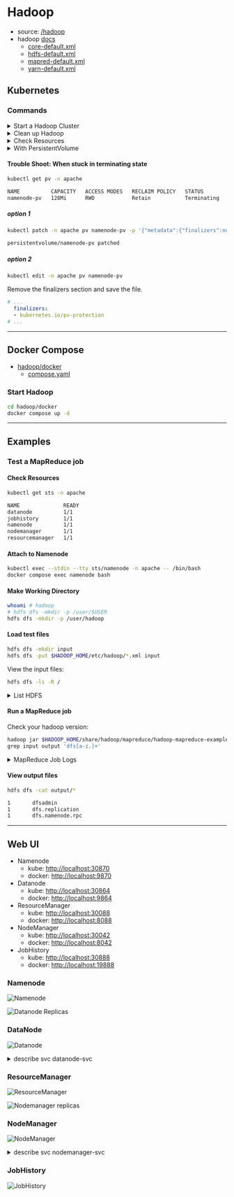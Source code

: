 # Hadoop

- source: [/hadoop](/hadoop)
- hadoop [docs](https://hadoop.apache.org/docs/current/)
  - [core-default.xml](https://hadoop.apache.org/docs/current/hadoop-project-dist/hadoop-common/core-default.xml)
  - [hdfs-default.xml](https://hadoop.apache.org/docs/current/hadoop-project-dist/hadoop-hdfs/hdfs-default.xml)
  - [mapred-default.xml](https://hadoop.apache.org/docs/current/hadoop-mapreduce-client/hadoop-mapreduce-client-core/mapred-default.xml)
  - [yarn-default.xml](https://hadoop.apache.org/docs/current/hadoop-yarn/hadoop-yarn-common/yarn-default.xml)

## Kubernetes

### Commands

<details>
    <summary>Start a Hadoop Cluster</summary>

```bash
kubectl apply -f configmap.yaml -n apache

kubectl apply -f namenode-service.yaml -n apache
kubectl apply -f datanode-service.yaml -n apache
kubectl apply -f resourcemanager-service.yaml -n apache
kubectl apply -f nodemanager-service.yaml -n apache
kubectl apply -f jobhistory-service.yaml -n apache

kubectl apply -f namenode-statefulset.yaml -n apache
kubectl apply -f datanode-statefulset.yaml -n apache
kubectl apply -f resourcemanager-statefulset.yaml -n apache
kubectl apply -f nodemanager-statefulset.yaml -n apache
kubectl apply -f jobhistory-statefulset.yaml -n apache
```

</details>

<details>
    <summary>Clean up Hadoop</summary>

```bash
kubectl delete -f jobhistory-statefulset.yaml -n apache
kubectl delete -f nodemanager-statefulset.yaml -n apache
kubectl delete -f resourcemanager-statefulset.yaml -n apache
kubectl delete -f datanode-statefulset.yaml -n apache
kubectl delete -f namenode-statefulset.yaml -n apache

kubectl delete -f jobhistory-service.yaml -n apache
kubectl delete -f nodemanager-service.yaml -n apache
kubectl delete -f resourcemanager-service.yaml -n apache
kubectl delete -f datanode-service.yaml -n apache
kubectl delete -f namenode-service.yaml -n apache

kubectl delete -f configmap.yaml -n apache
```
</details>

<details>
    <summary>Check Resources</summary>

```bash
kubectl get cm -n apache
kubectl describe cm hadoop-conf -n apache

kubectl get sts -n apache
kubectl get svc -n apache
```

</details>

<details>
    <summary>With PersistentVolume</summary>

After re-running Hadoop, NameNode may enter Safe Mode,when using a local k8s cluster such as docker desktop. 
You can use the PVs below, but I don't set them up because they're too cumbersome. 
If you turn off and turn on docker desktop, the hostPath becomes clear.

#### Start a Hadoop Cluster

```bash
kubectl apply -f namenode-storageclass.yaml
kubectl apply -f datanode-storageclass.yaml

kubectl apply -f namenode-pv.yaml
kubectl apply -f datanode-pv.yaml
```

#### Clean up Hadoop

```bash
# if use `PersistentVolume` and `volumeClaimTemplates`:
kubectl delete -n apache pvc datanode-pvc-datanode-2
kubectl delete -n apache pvc datanode-pvc-datanode-1
kubectl delete -n apache pvc datanode-pvc-datanode-0
kubectl delete -n apache pvc namenode-pvc-namenode-0

# if `persistentVolumeReclaimPolicy: Retain`:
kubectl delete -f namenode-pv.yaml
kubectl delete -f datanode-pv.yaml

kubectl delete -f namenode-storageclass.yaml
kubectl delete -f datanode-storageclass.yaml
```

#### Check Resources

```bash
kubectl get pv -n apache
kubectl get pvc -n apache
```

</details>


#### Trouble Shoot: When stuck in terminating state

```bash
kubectl get pv -n apache

NAME          CAPACITY   ACCESS MODES   RECLAIM POLICY   STATUS        CLAIM                            STORAGECLASS    VOLUMEATTRIBUTESCLASS   REASON   AGE
namenode-pv   128Mi      RWO            Retain           Terminating   apache/namenode-pvc-namenode-0   local-storage   <unset>                          13m
```

##### option 1

```bash
kubectl patch -n apache pv namenode-pv -p '{"metadata":{"finalizers":null}}'

persistentvolume/namenode-pv patched
```

##### option 2

```bash
kubectl edit -n apache pv namenode-pv
```

Remove the finalizers section and save the file.

```yaml
# ...
  finalizers:
  - kubernetes.io/pv-protection
# ...
```

---

## Docker Compose

- [hadoop/docker](/hadoop/docker)
  - [compose.yaml](/hadoop/docker/compose.yaml)

### Start Hadoop

```bash
cd hadoop/docker
docker compose up -d
```

---

## Examples

### Test a MapReduce job

#### Check Resources

```bash
kubectl get sts -n apache

NAME              READY
datanode          1/1
jobhistory        1/1
namenode          1/1
nodemanager       1/1
resourcemanager   1/1
```

#### Attach to Namenode

```bash
kubectl exec --stdin --tty sts/namenode -n apache -- /bin/bash
docker compose exec namenode bash
```

#### Make Working Directory

```bash
whoami # hadoop
# hdfs dfs -mkdir -p /user/$USER
hdfs dfs -mkdir -p /user/hadoop
```

#### Load test files

```bash
hdfs dfs -mkdir input
hdfs dfs -put $HADOOP_HOME/etc/hadoop/*.xml input
```

View the input files:

```bash
hdfs dfs -ls -R /
```

<details>
    <summary>List HDFS</summary>

```bash
drwxrwx---   - hadoop supergroup          0 2024-02-06 14:45 /tmp
drwxrwx---   - hadoop supergroup          0 2024-02-06 14:45 /tmp/hadoop-yarn
drwxrwx---   - hadoop supergroup          0 2024-02-06 14:45 /tmp/hadoop-yarn/staging
drwxrwx---   - hadoop supergroup          0 2024-02-06 14:45 /tmp/hadoop-yarn/staging/history
drwxrwx---   - hadoop supergroup          0 2024-02-06 14:45 /tmp/hadoop-yarn/staging/history/done
drwxrwxrwt   - hadoop supergroup          0 2024-02-06 14:45 /tmp/hadoop-yarn/staging/history/done_intermediate
drwxr-xr-x   - hadoop supergroup          0 2024-02-06 14:56 /user
drwxr-xr-x   - hadoop supergroup          0 2024-02-06 14:56 /user/hadoop
drwxr-xr-x   - hadoop supergroup          0 2024-02-06 14:56 /user/hadoop/input
-rw-r--r--   1 hadoop supergroup       1402 2024-02-06 14:56 /user/hadoop/input/capacity-scheduler.xml
-rw-r--r--   1 hadoop supergroup        189 2024-02-06 14:56 /user/hadoop/input/core-site.xml
-rw-r--r--   1 hadoop supergroup      11765 2024-02-06 14:56 /user/hadoop/input/hadoop-policy.xml
-rw-r--r--   1 hadoop supergroup        683 2024-02-06 14:56 /user/hadoop/input/hdfs-rbf-site.xml
-rw-r--r--   1 hadoop supergroup        185 2024-02-06 14:56 /user/hadoop/input/hdfs-site.xml
-rw-r--r--   1 hadoop supergroup        620 2024-02-06 14:56 /user/hadoop/input/httpfs-site.xml
-rw-r--r--   1 hadoop supergroup       3518 2024-02-06 14:56 /user/hadoop/input/kms-acls.xml
-rw-r--r--   1 hadoop supergroup        682 2024-02-06 14:56 /user/hadoop/input/kms-site.xml
-rw-r--r--   1 hadoop supergroup        589 2024-02-06 14:56 /user/hadoop/input/mapred-site.xml
-rw-r--r--   1 hadoop supergroup        724 2024-02-06 14:56 /user/hadoop/input/yarn-site.xml
```

</details>

#### Run a MapReduce job

Check your hadoop version:

```bash
hadoop jar $HADOOP_HOME/share/hadoop/mapreduce/hadoop-mapreduce-examples-3.y.z.jar \
grep input output 'dfs[a-z.]+'
```

<details>
    <summary>MapReduce Job Logs</summary>

```log
2024-02-09 15:46:47 INFO  DefaultNoHARMFailoverProxyProvider:64 - Connecting to ResourceManager at resourcemanager-0.resourcemanager-svc.apache.svc.cluster.local/10.1.0.24:8032
2024-02-09 15:46:47 INFO  JobResourceUploader:907 - Disabling Erasure Coding for path: /tmp/hadoop-yarn/staging/hadoop/.staging/job_1707493495914_0001
2024-02-09 15:46:47 INFO  FileInputFormat:300 - Total input files to process : 10
2024-02-09 15:46:47 INFO  JobSubmitter:202 - number of splits:10
2024-02-09 15:46:47 INFO  JobSubmitter:298 - Submitting tokens for job: job_1707493495914_0001
2024-02-09 15:46:47 INFO  JobSubmitter:299 - Executing with tokens: []
2024-02-09 15:46:48 INFO  Configuration:2854 - resource-types.xml not found
2024-02-09 15:46:48 INFO  ResourceUtils:476 - Unable to find 'resource-types.xml'.
2024-02-09 15:46:48 INFO  YarnClientImpl:338 - Submitted application application_1707493495914_0001
2024-02-09 15:46:48 INFO  Job:1682 - The url to track the job: http://resourcemanager-0.resourcemanager-svc.apache.svc.cluster.local:8088/proxy/application_1707493495914_0001/
2024-02-09 15:46:48 INFO  Job:1727 - Running job: job_1707493495914_0001
2024-02-09 15:46:54 INFO  Job:1748 - Job job_1707493495914_0001 running in uber mode : false
2024-02-09 15:46:54 INFO  Job:1755 -  map 0% reduce 0%
2024-02-09 15:46:59 INFO  Job:1755 -  map 10% reduce 0%
2024-02-09 15:47:00 INFO  Job:1755 -  map 20% reduce 0%
2024-02-09 15:47:01 INFO  Job:1755 -  map 30% reduce 0%
2024-02-09 15:47:02 INFO  Job:1755 -  map 40% reduce 0%
2024-02-09 15:47:03 INFO  Job:1755 -  map 60% reduce 0%
2024-02-09 15:47:04 INFO  Job:1755 -  map 70% reduce 0%
2024-02-09 15:47:05 INFO  Job:1755 -  map 80% reduce 0%
2024-02-09 15:47:06 INFO  Job:1755 -  map 90% reduce 0%
2024-02-09 15:47:07 INFO  Job:1755 -  map 100% reduce 100%
2024-02-09 15:47:08 INFO  Job:1766 - Job job_1707493495914_0001 completed successfully
2024-02-09 15:47:08 INFO  Job:1773 - Counters: 54
        File System Counters
                FILE: Number of bytes read=78
                FILE: Number of bytes written=3051368
                FILE: Number of read operations=0
                FILE: Number of large read operations=0
                FILE: Number of write operations=0
                HDFS: Number of bytes read=22141
                HDFS: Number of bytes written=176
                HDFS: Number of read operations=35
                HDFS: Number of large read operations=0
                HDFS: Number of write operations=2
                HDFS: Number of bytes read erasure-coded=0
        Job Counters
                Launched map tasks=10
                Launched reduce tasks=1
                Rack-local map tasks=10
                Total time spent by all maps in occupied slots (ms)=17356
                Total time spent by all reduces in occupied slots (ms)=4541
                Total time spent by all map tasks (ms)=17356
                Total time spent by all reduce tasks (ms)=4541
                Total vcore-milliseconds taken by all map tasks=17356
                Total vcore-milliseconds taken by all reduce tasks=4541
                Total megabyte-milliseconds taken by all map tasks=17772544
                Total megabyte-milliseconds taken by all reduce tasks=4649984
        Map-Reduce Framework
                Map input records=506
                Map output records=3
                Map output bytes=66
                Map output materialized bytes=132
                Input split bytes=1539
                Combine input records=3
                Combine output records=3
                Reduce input groups=3
                Reduce shuffle bytes=132
                Reduce input records=3
                Reduce output records=3
                Spilled Records=6
                Shuffled Maps =10
                Failed Shuffles=0
                Merged Map outputs=10
                GC time elapsed (ms)=439
                CPU time spent (ms)=3450
                Physical memory (bytes) snapshot=3851857920
                Virtual memory (bytes) snapshot=29558509568
                Total committed heap usage (bytes)=4503633920
                Peak Map Physical memory (bytes)=405229568
                Peak Map Virtual memory (bytes)=2690199552
                Peak Reduce Physical memory (bytes)=299638784
                Peak Reduce Virtual memory (bytes)=2693234688
        Shuffle Errors
                BAD_ID=0
                CONNECTION=0
                IO_ERROR=0
                WRONG_LENGTH=0
                WRONG_MAP=0
                WRONG_REDUCE=0
        File Input Format Counters
                Bytes Read=20602
        File Output Format Counters
                Bytes Written=176
2024-02-09 15:47:08 INFO  DefaultNoHARMFailoverProxyProvider:64 - Connecting to ResourceManager at resourcemanager-0.resourcemanager-svc.apache.svc.cluster.local/10.1.0.24:8032
2024-02-09 15:47:08 INFO  JobResourceUploader:907 - Disabling Erasure Coding for path: /tmp/hadoop-yarn/staging/hadoop/.staging/job_1707493495914_0002
2024-02-09 15:47:09 INFO  FileInputFormat:300 - Total input files to process : 1
2024-02-09 15:47:09 INFO  JobSubmitter:202 - number of splits:1
2024-02-09 15:47:09 INFO  JobSubmitter:298 - Submitting tokens for job: job_1707493495914_0002
2024-02-09 15:47:09 INFO  JobSubmitter:299 - Executing with tokens: []
2024-02-09 15:47:09 INFO  YarnClientImpl:338 - Submitted application application_1707493495914_0002
2024-02-09 15:47:09 INFO  Job:1682 - The url to track the job: http://resourcemanager-0.resourcemanager-svc.apache.svc.cluster.local:8088/proxy/application_1707493495914_0002/
2024-02-09 15:47:09 INFO  Job:1727 - Running job: job_1707493495914_0002
2024-02-09 15:47:13 INFO  Job:1748 - Job job_1707493495914_0002 running in uber mode : false
2024-02-09 15:47:13 INFO  Job:1755 -  map 0% reduce 0%
2024-02-09 15:47:17 INFO  Job:1755 -  map 100% reduce 0%
2024-02-09 15:47:21 INFO  Job:1755 -  map 100% reduce 100%
2024-02-09 15:47:21 INFO  Job:1766 - Job job_1707493495914_0002 completed successfully
2024-02-09 15:47:21 INFO  Job:1773 - Counters: 54
        File System Counters
                FILE: Number of bytes read=78
                FILE: Number of bytes written=553717
                FILE: Number of read operations=0
                FILE: Number of large read operations=0
                FILE: Number of write operations=0
                HDFS: Number of bytes read=342
                HDFS: Number of bytes written=48
                HDFS: Number of read operations=9
                HDFS: Number of large read operations=0
                HDFS: Number of write operations=2
                HDFS: Number of bytes read erasure-coded=0
        Job Counters
                Launched map tasks=1
                Launched reduce tasks=1
                Rack-local map tasks=1
                Total time spent by all maps in occupied slots (ms)=1574
                Total time spent by all reduces in occupied slots (ms)=1544
                Total time spent by all map tasks (ms)=1574
                Total time spent by all reduce tasks (ms)=1544
                Total vcore-milliseconds taken by all map tasks=1574
                Total vcore-milliseconds taken by all reduce tasks=1544
                Total megabyte-milliseconds taken by all map tasks=1611776
                Total megabyte-milliseconds taken by all reduce tasks=1581056
        Map-Reduce Framework
                Map input records=3
                Map output records=3
                Map output bytes=66
                Map output materialized bytes=78
                Input split bytes=166
                Combine input records=0
                Combine output records=0
                Reduce input groups=1
                Reduce shuffle bytes=78
                Reduce input records=3
                Reduce output records=3
                Spilled Records=6
                Shuffled Maps =1
                Failed Shuffles=0
                Merged Map outputs=1
                GC time elapsed (ms)=59
                CPU time spent (ms)=730
                Physical memory (bytes) snapshot=703115264
                Virtual memory (bytes) snapshot=5377990656
                Total committed heap usage (bytes)=751828992
                Peak Map Physical memory (bytes)=406654976
                Peak Map Virtual memory (bytes)=2685874176
                Peak Reduce Physical memory (bytes)=296460288
                Peak Reduce Virtual memory (bytes)=2692116480
        Shuffle Errors
                BAD_ID=0
                CONNECTION=0
                IO_ERROR=0
                WRONG_LENGTH=0
                WRONG_MAP=0
                WRONG_REDUCE=0
        File Input Format Counters
                Bytes Read=176
        File Output Format Counters
                Bytes Written=48
```

</details>

#### View output files

```bash
hdfs dfs -cat output/*
```

```bash
1       dfsadmin
1       dfs.replication
1       dfs.namenode.rpc
```

---

## Web UI

- Namenode
  - kube: [http://localhost:30870](http://localhost:30870)
  - docker: [http://localhost:9870](http://localhost:9870)
- Datanode
  - kube: [http://localhost:30864](http://localhost:30864)
  - docker: [http://localhost:9864](http://localhost:9864)
- ResourceManager
  - kube: [http://localhost:30088](http://localhost:30088)
  - docker: [http://localhost:8088](http://localhost:8088)
- NodeManager
  - kube: [http://localhost:30042](http://localhost:30042)
  - docker: [http://localhost:8042](http://localhost:8042)
- JobHistory
  - kube: [http://localhost:30888](http://localhost:30888)
  - docker: [http://localhost:19888](http://localhost:19888)

### Namenode

![Namenode](/images/namenode.png)

![Datanode Replicas](/images/datanode-replicas.png)

### DataNode

![Datanode](/images/datanode.png)

<details>
    <summary>describe svc datanode-svc</summary>

```bash
kubectl describe svc -n apache datanode-svc

Name:              datanode-svc
Namespace:         apache
Labels:            <none>
Annotations:       <none>
Selector:          app=datanode
Type:              ClusterIP
IP Family Policy:  SingleStack
IP Families:       IPv4
IP:                None
IPs:               None
Port:              http  9864/TCP
TargetPort:        9864/TCP
Endpoints:         10.1.1.37:9864,10.1.1.38:9864,10.1.1.39:9864
Port:              transfer  9866/TCP
TargetPort:        9866/TCP
Endpoints:         10.1.1.37:9866,10.1.1.38:9866,10.1.1.39:9866
Port:              ipc  9867/TCP
TargetPort:        9867/TCP
Endpoints:         10.1.1.37:9867,10.1.1.38:9867,10.1.1.39:9867
Session Affinity:  None
Events:            <none>
```

</details>

### ResourceManager

![ResourceManager](/images/resourcemanager.png)

![Nodemanager replicas](/images/nodemanager-replicas.png)

### NodeManager

![NodeManager](/images/nodemanager.png)

<details>
    <summary>describe svc nodemanager-svc</summary>

```bash
kubectl describe svc -n apache nodemanager-svc

Name:              nodemanager-svc
Namespace:         apache
Labels:            <none>
Annotations:       <none>
Selector:          app=nodemanager
Type:              ClusterIP
IP Family Policy:  SingleStack
IP Families:       IPv4
IP:                None
IPs:               None
Port:              localizer  8040/TCP
TargetPort:        8040/TCP
Endpoints:         10.1.0.25:8040,10.1.0.28:8040,10.1.0.30:8040
Port:              http  8042/TCP
TargetPort:        8042/TCP
Endpoints:         10.1.0.25:8042,10.1.0.28:8042,10.1.0.30:8042
Port:              collector  8048/TCP
TargetPort:        8048/TCP
Endpoints:         10.1.0.25:8048,10.1.0.28:8048,10.1.0.30:8048
Port:              amrmproxy  8049/TCP
TargetPort:        8049/TCP
Endpoints:         10.1.0.25:8049,10.1.0.28:8049,10.1.0.30:8049
Port:              nodemanager  45454/TCP
TargetPort:        45454/TCP
Endpoints:         10.1.0.25:45454,10.1.0.28:45454,10.1.0.30:45454
Session Affinity:  None
Events:            <none>
```

</details>


### JobHistory

![JobHistory](/images/jobhistory.png)


